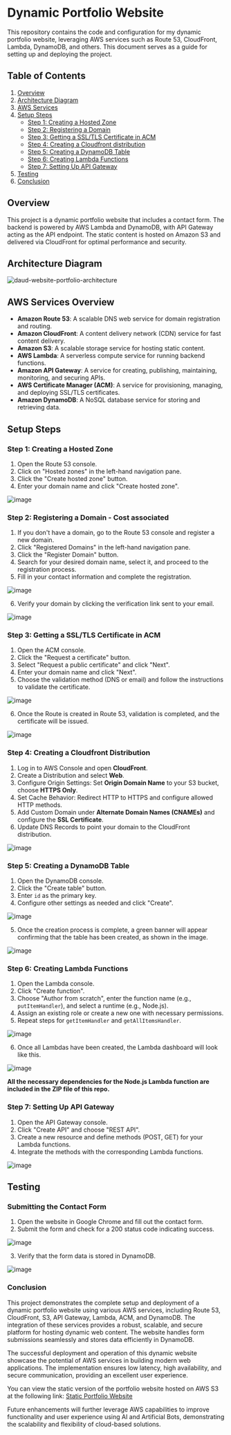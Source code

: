 # Dynamic Portfolio Website

This repository contains the code and configuration for my dynamic portfolio website, leveraging AWS services such as Route 53, CloudFront, Lambda, DynamoDB, and others. This document serves as a guide for setting up and deploying the project.

## Table of Contents

1. [Overview](#overview)
2. [Architecture Diagram](#architecture-diagram)
3. [AWS Services](#aws-services)
4. [Setup Steps](#setup-steps)
    - [Step 1: Creating a Hosted Zone](#step-1-creating-a-hosted-zone)
    - [Step 2: Registering a Domain](#step-2-registering-a-domain)
    - [Step 3: Getting a SSL/TLS Certificate in ACM](#step-3-getting-a-ssl/tls-certificate-in-acm)
    - [Step 4: Creating a Cloudfront distribution](#step-4-creating-a-cloudfront-distribution)
    - [Step 5: Creating a DynamoDB Table](#step-4-creating-a-dynamodb-table)
    - [Step 6: Creating Lambda Functions](#step-5-creating-lambda-functions)
    - [Step 7: Setting Up API Gateway](#step-6-setting-up-api-gateway)
5. [Testing](#testing)
6. [Conclusion](#conclusion)

## Overview

This project is a dynamic portfolio website that includes a contact form. The backend is powered by AWS Lambda and DynamoDB, with API Gateway acting as the API endpoint. The static content is hosted on Amazon S3 and delivered via CloudFront for optimal performance and security.

## Architecture Diagram

![daud-website-portfolio-architecture](https://github.com/user-attachments/assets/231df027-4df1-4529-8a7e-9b02e624a3a1)

## AWS Services Overview
- **Amazon Route 53**: A scalable DNS web service for domain registration and routing.
- **Amazon CloudFront**: A content delivery network (CDN) service for fast content delivery.
- **Amazon S3**: A scalable storage service for hosting static content.
- **AWS Lambda**: A serverless compute service for running backend functions.
- **Amazon API Gateway**: A service for creating, publishing, maintaining, monitoring, and securing APIs.
- **AWS Certificate Manager (ACM)**: A service for provisioning, managing, and deploying SSL/TLS certificates.
- **Amazon DynamoDB**: A NoSQL database service for storing and retrieving data.

## Setup Steps

### Step 1: Creating a Hosted Zone

1. Open the Route 53 console.
2. Click on "Hosted zones" in the left-hand navigation pane.
3. Click the "Create hosted zone" button.
4. Enter your domain name and click "Create hosted zone".

![image](https://github.com/user-attachments/assets/47432d5e-6454-4332-bc1f-c94860665777)

### Step 2: Registering a Domain - Cost associated

1. If you don't have a domain, go to the Route 53 console and register a new domain.
2. Click "Registered Domains" in the left-hand navigation pane.
3. Click the "Register Domain" button.
4. Search for your desired domain name, select it, and proceed to the registration process.
5. Fill in your contact information and complete the registration.

![image](https://github.com/user-attachments/assets/1e348e4f-870f-4ff3-a0e9-02030037f5b9)

6. Verify your domain by clicking the verification link sent to your email.

![image](https://github.com/user-attachments/assets/aa8a16ad-bb4d-4bc2-8fc7-e6460ac4351c)

### Step 3: Getting a SSL/TLS Certificate in ACM

1. Open the ACM console.
2. Click the "Request a certificate" button.
3. Select "Request a public certificate" and click "Next".
4. Enter your domain name and click "Next".
5. Choose the validation method (DNS or email) and follow the instructions to validate the certificate.

![image](https://github.com/user-attachments/assets/7877949d-ae4a-42a8-8761-8f802f09b53e)

6. Once the Route is created in Route 53, validation is completed, and the certificate will be issued.

![image](https://github.com/user-attachments/assets/4b7e6b8c-39fa-445b-81a9-b53d3ea81ca3)

### Step 4: Creating a Cloudfront Distribution

1. Log in to AWS Console and open **CloudFront**.
2. Create a Distribution and select **Web**.
3. Configure Origin Settings: Set **Origin Domain Name** to your S3 bucket, choose **HTTPS Only**.
4. Set Cache Behavior: Redirect HTTP to HTTPS and configure allowed HTTP methods.
5. Add Custom Domain under **Alternate Domain Names (CNAMEs)** and configure the **SSL Certificate**.
6. Update DNS Records to point your domain to the CloudFront distribution.

![image](https://github.com/user-attachments/assets/823c405f-383a-4bad-883b-d66fcd477fab)

### Step 5: Creating a DynamoDB Table

1. Open the DynamoDB console.
2. Click the "Create table" button.
3. Enter `id` as the primary key.
4. Configure other settings as needed and click "Create".

![image](https://github.com/user-attachments/assets/7d38dc0e-22b0-4e0f-ac88-a60d9fdfe489)

5. Once the creation process is complete, a green banner will appear confirming that the table has been created, as shown in the image.

![image](https://github.com/user-attachments/assets/fb5c995c-2fe4-43b7-8773-416a19cb6b5c)

### Step 6: Creating Lambda Functions

1. Open the Lambda console.
2. Click "Create function".
3. Choose "Author from scratch", enter the function name (e.g., `putItemHandler`), and select a runtime (e.g., Node.js).
4. Assign an existing role or create a new one with necessary permissions.
5. Repeat steps for `getItemHandler` and `getAllItemsHandler`.

![image](https://github.com/user-attachments/assets/e740b71f-6909-4455-a6c7-8a7fa06732c7)

6. Once all Lambdas have been created, the Lambda dashboard will look like this.

![image](https://github.com/user-attachments/assets/7c7dd21b-6661-4b49-b583-78f82d75ba5c)

**All the necessary dependencies for the Node.js Lambda function are included in the ZIP file of this repo.**
 
### Step 7: Setting Up API Gateway

1. Open the API Gateway console.
2. Click "Create API" and choose "REST API".
3. Create a new resource and define methods (POST, GET) for your Lambda functions.
4. Integrate the methods with the corresponding Lambda functions.

![image](https://github.com/user-attachments/assets/3cf56330-979f-4af3-8c8b-84e776b08e73)

## Testing
### Submitting the Contact Form

1. Open the website in Google Chrome and fill out the contact form.
2. Submit the form and check for a 200 status code indicating success.

![image](https://github.com/user-attachments/assets/73c3f762-61bb-4f86-9a74-106dc22f97ec)

3. Verify that the form data is stored in DynamoDB.

![image](https://github.com/user-attachments/assets/6dfe5684-50c2-4c97-be0c-b782535dbb0e)

### Conclusion

This project demonstrates the complete setup and deployment of a dynamic portfolio website using various AWS services, including Route 53, CloudFront, S3, API Gateway, Lambda, ACM, and DynamoDB. The integration of these services provides a robust, scalable, and secure platform for hosting dynamic web content. The website handles form submissions seamlessly and stores data efficiently in DynamoDB. 

The successful deployment and operation of this dynamic website showcase the potential of AWS services in building modern web applications. The implementation ensures low latency, high availability, and secure communication, providing an excellent user experience.

You can view the static version of the portfolio website hosted on AWS S3 at the following link:
[Static Portfolio Website](https://github.com/DaudCloud-sudo/portfolio-website-hosting-on-AWS-S3/tree/main)

Future enhancements will further leverage AWS capabilities to improve functionality and user experience using AI and Artificial Bots, demonstrating the scalability and flexibility of cloud-based solutions.
